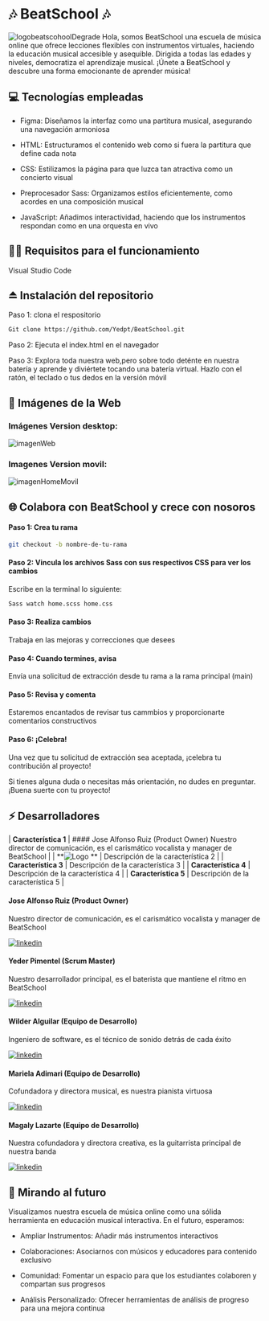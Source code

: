 # 🎶 BeatSchool 🎶
![logobeatscohoolDegrade](https://github.com/user-attachments/assets/50340464-f643-4baf-b7d2-a9080ef5fbf3)
Hola, somos BeatSchool una escuela de música online que ofrece lecciones flexibles con instrumentos virtuales, haciendo la educación musical accesible y asequible. Dirigida a todas las edades y niveles, democratiza el aprendizaje musical. ¡Únete a BeatSchool y descubre una forma emocionante de aprender música!


## 💻 Tecnologías empleadas

- Figma: Diseñamos la interfaz como una partitura musical, asegurando una navegación armoniosa
  
- HTML: Estructuramos el contenido web como si fuera la partitura que define cada nota
  
- CSS: Estilizamos la página para que luzca tan atractiva como un concierto visual
  
- Preprocesador Sass: Organizamos estilos eficientemente, como acordes en una composición musical
  
- JavaScript: Añadimos interactividad, haciendo que los instrumentos respondan como en una orquesta en vivo
  

## 👩‍💻 Requisitos para el funcionamiento

Visual Studio Code


## ⏏ Instalación del repositorio

Paso 1: clona el respositorio
```bash
Git clone https://github.com/Yedpt/BeatSchool.git
```

Paso 2: Ejecuta el index.html en el navegador


Paso 3: Explora toda nuestra web,pero sobre todo deténte en nuestra batería y aprende y diviértete tocando una batería virtual. Hazlo con el ratón, el teclado o tus dedos en la versión móvil


## 🌅 Imágenes de la Web

### Imágenes Version desktop:
![imagenWeb](https://github.com/user-attachments/assets/b1724c32-90dd-42ae-b5e2-cab5224d90f1)

### Imagenes Version movil:
![imagenHomeMovil](https://github.com/user-attachments/assets/9be023ed-b6f8-460e-b020-f1e854983302)



## 🌐 Colabora con BeatSchool y crece con nosoros

#### Paso 1: Crea tu rama
```bash
git checkout -b nombre-de-tu-rama
```


#### Paso 2: Vincula los archivos Sass con sus respectivos CSS para ver los cambios 
Escribe en la terminal lo siguiente: 
```bash
Sass watch home.scss home.css
```


#### Paso 3: Realiza cambios 
Trabaja en las mejoras y correcciones que desees 


#### Paso 4: Cuando termines, avisa
Envía una solicitud de extracción desde tu rama a la rama principal (main)


#### Paso 5: Revisa y comenta 
Estaremos encantados de revisar tus cammbios y proporcionarte comentarios constructivos


#### Paso 6: ¡Celebra!
Una vez que tu solicitud de extracción sea aceptada, ¡celebra tu contribución al proyecto!

Si tienes alguna duda o necesitas más orientación, no dudes en preguntar. ¡Buena suerte con tu proyecto! 


## ⚡ Desarrolladores

| **Característica 1** | #### Jose Alfonso Ruiz (Product Owner)
Nuestro director de comunicación, es el carismático vocalista y manager de BeatSchool
 |
| **![Logo](https://github.com/user-attachments/assets/16c8e234-a8e1-41a2-a0ad-2dbdf959b2c3)
** | Descripción de la característica 2 |
| **Característica 3** | Descripción de la característica 3 |
| **Característica 4** | Descripción de la característica 4 |
| **Característica 5** | Descripción de la característica 5 |

#### Jose Alfonso Ruiz (Product Owner)
Nuestro director de comunicación, es el carismático vocalista y manager de BeatSchool

[![linkedin](https://img.shields.io/badge/linkedin-0A66C2?style=for-the-badge&logo=linkedin&logoColor=white)](https://www.linkedin.com/in/josealfonsoruiz/)


#### Yeder Pimentel (Scrum Master)
Nuestro desarrollador principal, es el baterista que mantiene el ritmo en BeatSchool

[![linkedin](https://img.shields.io/badge/linkedin-0A66C2?style=for-the-badge&logo=linkedin&logoColor=white)](https://www.linkedin.com/in/yeder-pimentel/) 


#### Wilder Alguilar (Equipo de Desarrollo)
Ingeniero de software, es el técnico de sonido detrás de cada éxito

[![linkedin](https://img.shields.io/badge/linkedin-0A66C2?style=for-the-badge&logo=linkedin&logoColor=white)](https://linkedin.com/in/wilderaguilar) 


#### Mariela Adimari (Equipo de Desarrollo)
Cofundadora y directora musical, es nuestra pianista virtuosa

[![linkedin](https://img.shields.io/badge/linkedin-0A66C2?style=for-the-badge&logo=linkedin&logoColor=white)](https://www.linkedin.com/in/mariela-adimari/) 


#### Magaly Lazarte (Equipo de Desarrollo)
Nuestra cofundadora y directora creativa, es la guitarrista principal de nuestra banda

[![linkedin](https://img.shields.io/badge/linkedin-0A66C2?style=for-the-badge&logo=linkedin&logoColor=white)](https://www.linkedin.com/in/magaly-lazarte-91193515a/) 


## 🔮 Mirando al futuro

Visualizamos nuestra escuela de música online como una sólida herramienta en educación musical interactiva. En el futuro, esperamos:

- Ampliar Instrumentos: Añadir más instrumentos interactivos
  
- Colaboraciones: Asociarnos con músicos y educadores para contenido exclusivo

- Comunidad: Fomentar un espacio para que los estudiantes colaboren y compartan sus progresos

- Análisis Personalizado: Ofrecer herramientas de análisis de progreso para una mejora continua
